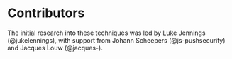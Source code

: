# Contributors

The initial research into these techniques was led by Luke Jennings (@jukelennings), with support from Johann Scheepers (@js-pushsecurity) and Jacques Louw (@jacques-).